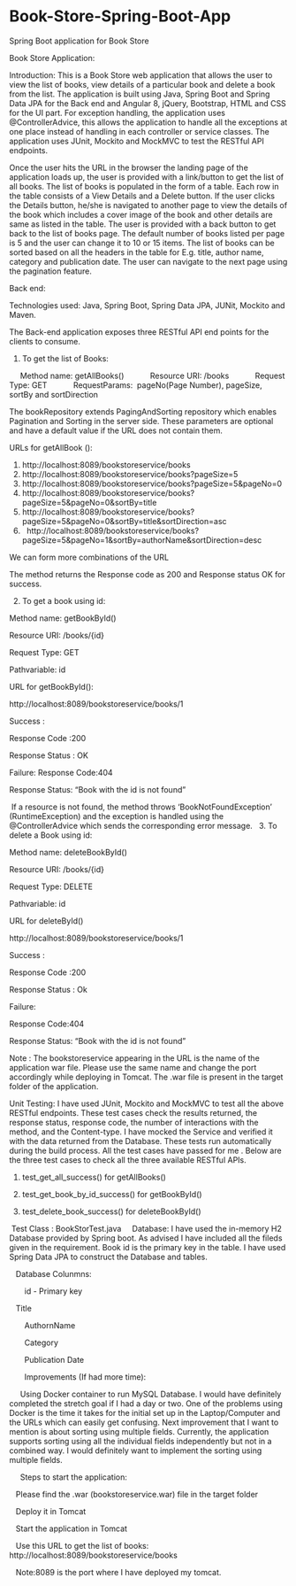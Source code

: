 # Book-Store-Spring-Boot-App
Spring Boot application for Book Store

Book Store Application:

Introduction: This is a Book Store web application that allows the user to view the list of books, view details of a particular book and delete a book from the list. The application is built using Java, Spring Boot and Spring Data JPA for the Back end and Angular 8, jQuery, Bootstrap, HTML and CSS for the UI part. For exception handling, the application uses @ControllerAdvice, this allows the application to handle all the exceptions at one place instead of handling in each controller or service classes. The application uses JUnit, Mockito and MockMVC to test the RESTful API endpoints. 

Once the user hits the URL in the browser the landing page of the application loads up, the user is provided with a link/button to get the list of all books. The list of books is populated in the form of a table. Each row in the table consists of a View Details and a Delete button. If the user clicks the Details button, he/she is navigated to another page to view the details of the book which includes a cover image of the book and other details are same as listed in the table. The user is provided with a back button to get back to the list of books page. The default number of books listed per page is 5 and the user can change it to 10 or 15 items. The list of books can be sorted based on all the headers in the table for E.g. title, author name, category and publication date. The user can navigate to the next page using the pagination feature.

Back end:

Technologies used: Java, Spring Boot, Spring Data JPA, JUNit, Mockito and Maven.

The Back-end application exposes three RESTful API end points for the clients to consume.

1.	To get the list of Books:

     Method name: getAllBooks()
     
     Resource URI: /books
     
     Request Type: GET
     
     RequestParams:  pageNo(Page Number), pageSize, sortBy and sortDirection

The bookRepository extends PagingAndSorting repository which enables Pagination and Sorting in the server side. These parameters are optional and have a default value if the URL does not contain them.

URLs for getAllBook ():
1)	http://localhost:8089/bookstoreservice/books
2)	http://localhost:8089/bookstoreservice/books?pageSize=5
3)	http://localhost:8089/bookstoreservice/books?pageSize=5&pageNo=0
4)	http://localhost:8089/bookstoreservice/books?pageSize=5&pageNo=0&sortBy=title
5)	http://localhost:8089/bookstoreservice/books?pageSize=5&pageNo=0&sortBy=title&sortDirection=asc
6)   http://localhost:8089/bookstoreservice/books?pageSize=5&pageNo=1&sortBy=authorName&sortDirection=desc

We can form more combinations of the URL

The method returns the Response code as 200 and Response status OK for success.

2.	To get a book using id:

Method name: getBookById()

Resource URI: /books/{id}

Request Type: GET

Pathvariable: id

URL for getBookById():

http://localhost:8089/bookstoreservice/books/1

Success :

Response Code :200

Response Status : OK

Failure:
Response Code:404

Response Status: “Book with the id is not found”

 If a resource is not found, the method throws ‘BookNotFoundException’ (RuntimeException) and the exception is handled using the @ControllerAdvice which sends the corresponding error message.
 
3.	To delete a Book using id:

Method name: deleteBookById()

Resource URI: /books/{id}

Request Type: DELETE

Pathvariable: id

URL for deleteById()

http://localhost:8089/bookstoreservice/books/1

Success :

Response Code :200

Response Status : Ok

Failure:

Response Code:404

Response Status: “Book with the id is not found”

Note : The bookstoreservice appearing in the URL is the name of the application war file. Please use the same name and change the port accordingly while deploying in Tomcat. The .war file is present in the target folder of the application.

Unit Testing: I have used JUnit, Mockito and MockMVC to test all the above RESTful endpoints. These test cases check the results returned, the response status, response code, the number of interactions with the method, and the Content-type. I have mocked the Service and verified it with the data returned from the Database. These tests run automatically during the build process. All the test cases have passed for me . Below are the three test cases to check all the three available RESTful APIs.

1.	test_get_all_success() for getAllBooks()

2.	test_get_book_by_id_success() for getBookById()

3.	test_delete_book_success() for deleteBookById()

 Test Class : BookStorTest.java
  
  
  Database: I have used the in-memory H2 Database provided by Spring boot. As advised I have included all the fileds given in the requirement. Book id is the primary key in the table. I have used Spring Data JPA to construct the Database and tables.
   
   
   Database Colunmns:
   
   
   
    id - Primary key
   
   
    Title
   
   
   AuthornName
   
   
   Category
   
   
   Publication Date
   
   
   
   Improvements (If had more time):
   
   
 Using Docker container to run MySQL Database. I would have definitely completed the stretch goal if I had a day or two. One of the problems using Docker is the time it takes for the initial set up in the Laptop/Computer and the URLs which can easily get confusing. Next improvement that I want to mention is about sorting using multiple fields. Currently, the application supports sorting using all the individual fields independently but not in a combined way. I would definitely want to implement the sorting using multiple fields.
 
   
 Steps to start the application:
 
 
 
 Please find the .war (bookstoreservice.war) file in the target folder
 
 
 
 Deploy it in Tomcat 
 
 
 
 Start the application in Tomcat
 
 
 Use this URL to get the list of books: http://localhost:8089/bookstoreservice/books
 
 
 
 Note:8089 is the port where I have deployed my tomcat.
 
    
 
